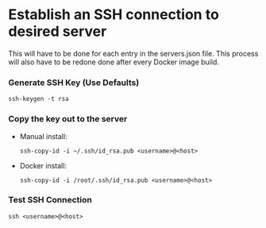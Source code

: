 # Establish an SSH connection to desired server

This will have to be done for each entry in the servers.json file. This process will also have to be redone done after every Docker image build.

### Generate SSH Key (Use Defaults)

    ssh-keygen -t rsa

### Copy the key out to the server

- Manual install:
    ~~~
    ssh-copy-id -i ~/.ssh/id_rsa.pub <username>@<host>
    ~~~
- Docker install:
    ~~~
    ssh-copy-id -i /root/.ssh/id_rsa.pub <username>@<host>
    ~~~
### Test SSH Connection

    ssh <username>@<host>